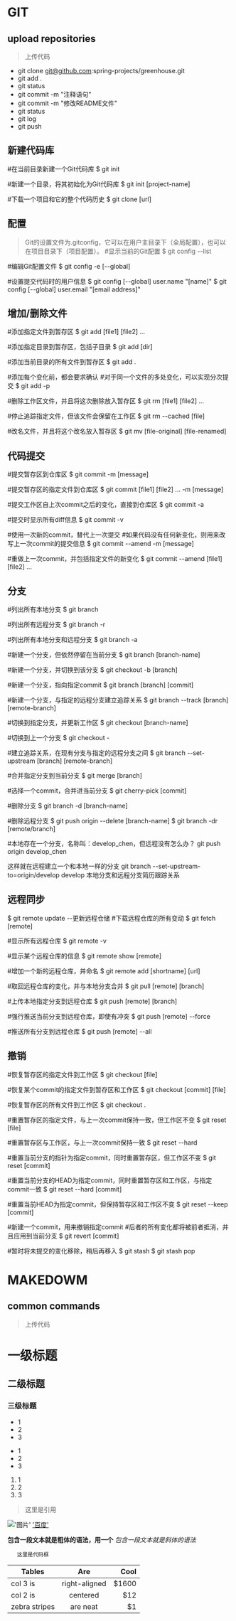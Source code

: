 # GIT
## upload repositories
> 上传代码  
-  git clone git@github.com:spring-projects/greenhouse.git
- git add .
- git status
- git commit -m "注释语句"
- git commit -m "修改README文件" 
- git status
- git log
- git push

## 新建代码库
#在当前目录新建一个Git代码库
$ git init

#新建一个目录，将其初始化为Git代码库
$ git init [project-name]

#下载一个项目和它的整个代码历史
$ git clone [url]
## 配置
> Git的设置文件为.gitconfig，它可以在用户主目录下（全局配置），也可以在项目目录下（项目配置）。
#显示当前的Git配置
$ git config --list

#编辑Git配置文件
$ git config -e [--global]

#设置提交代码时的用户信息
$ git config [--global] user.name "[name]"
$ git config [--global] user.email "[email address]"
## 增加/删除文件
#添加指定文件到暂存区
$ git add [file1] [file2] ...

#添加指定目录到暂存区，包括子目录
$ git add [dir]

#添加当前目录的所有文件到暂存区
$ git add .

#添加每个变化前，都会要求确认
#对于同一个文件的多处变化，可以实现分次提交
$ git add -p

#删除工作区文件，并且将这次删除放入暂存区
$ git rm [file1] [file2] ...

#停止追踪指定文件，但该文件会保留在工作区
$ git rm --cached [file]

#改名文件，并且将这个改名放入暂存区
$ git mv [file-original] [file-renamed]
## 代码提交
#提交暂存区到仓库区
$ git commit -m [message]

#提交暂存区的指定文件到仓库区
$ git commit [file1] [file2] ... -m [message]

#提交工作区自上次commit之后的变化，直接到仓库区
$ git commit -a

#提交时显示所有diff信息
$ git commit -v

#使用一次新的commit，替代上一次提交
#如果代码没有任何新变化，则用来改写上一次commit的提交信息
$ git commit --amend -m [message]

#重做上一次commit，并包括指定文件的新变化
$ git commit --amend [file1] [file2] ...
## 分支
#列出所有本地分支
$ git branch

#列出所有远程分支
$ git branch -r

#列出所有本地分支和远程分支
$ git branch -a

#新建一个分支，但依然停留在当前分支
$ git branch [branch-name]

#新建一个分支，并切换到该分支
$ git checkout -b [branch]

#新建一个分支，指向指定commit
$ git branch [branch] [commit]

#新建一个分支，与指定的远程分支建立追踪关系
$ git branch --track [branch] [remote-branch]

#切换到指定分支，并更新工作区
$ git checkout [branch-name]

#切换到上一个分支
$ git checkout -

#建立追踪关系，在现有分支与指定的远程分支之间
$ git branch --set-upstream [branch] [remote-branch]

#合并指定分支到当前分支
$ git merge [branch]

#选择一个commit，合并进当前分支
$ git cherry-pick [commit]

#删除分支
$ git branch -d [branch-name]

#删除远程分支
$ git push origin --delete [branch-name]
$ git branch -dr [remote/branch]

#本地存在一个分支，名称叫：develop_chen，但远程没有怎么办？
git push origin develop_chen

这样就在远程建立一个和本地一样的分支 
git branch --set-upstream-to=origin/develop  develop  本地分支和远程分支简历跟踪关系
## 远程同步
$ git remote update  --更新远程仓储
#下载远程仓库的所有变动
$ git fetch [remote]

#显示所有远程仓库
$ git remote -v

#显示某个远程仓库的信息
$ git remote show [remote]

#增加一个新的远程仓库，并命名
$ git remote add [shortname] [url]

#取回远程仓库的变化，并与本地分支合并
$ git pull [remote] [branch]

#上传本地指定分支到远程仓库
$ git push [remote] [branch]

#强行推送当前分支到远程仓库，即使有冲突
$ git push [remote] --force

#推送所有分支到远程仓库
$ git push [remote] --all

## 撤销
#恢复暂存区的指定文件到工作区
$ git checkout [file]

#恢复某个commit的指定文件到暂存区和工作区
$ git checkout [commit] [file]

#恢复暂存区的所有文件到工作区
$ git checkout .

#重置暂存区的指定文件，与上一次commit保持一致，但工作区不变
$ git reset [file]

#重置暂存区与工作区，与上一次commit保持一致
$ git reset --hard

#重置当前分支的指针为指定commit，同时重置暂存区，但工作区不变
$ git reset [commit]

#重置当前分支的HEAD为指定commit，同时重置暂存区和工作区，与指定commit一致
$ git reset --hard [commit]

#重置当前HEAD为指定commit，但保持暂存区和工作区不变
$ git reset --keep [commit]

#新建一个commit，用来撤销指定commit
#后者的所有变化都将被前者抵消，并且应用到当前分支
$ git revert [commit]

#暂时将未提交的变化移除，稍后再移入
$ git stash
$ git stash pop


# MAKEDOWM
## common commands
> 上传代码  
# 一级标题

## 二级标题

### 三级标题

* 1
* 2
* 3

- 1
- 2
- 3
1. 1
2. 2
3. 3
> 这里是引用

!['图片'](https://github.com/Liuxiang0358/experience/blob/master/images/123.jpg.jpg)
['百度'](https://baidu.com)

**包含一段文本就是粗体的语法，用一个** 
*包含一段文本就是斜体的语法*
       
       这里是代码框
       

| Tables        | Are           | Cool  |
| ------------- |:-------------:| -----:|
| col 3 is      | right-aligned | $1600 |
| col 2 is      | centered      |   $12 |
| zebra stripes | are neat      |    $1 |
